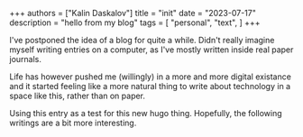 +++
authors = ["Kalin Daskalov"]
title = "init"
date = "2023-07-17"
description = "hello from my blog"
tags = [
    "personal",
    "text",
]
+++

I've postponed the idea of a blog for quite a while. Didn't really imagine myself writing entries on a computer, as I've mostly written inside real paper journals.

Life has however pushed me (willingly) in a more and more digital existance and it started feeling like a more natural thing to write about technology in a space like this, rather than on paper.

Using this entry as a test for this new hugo thing. Hopefully, the following writings are a bit more interesting.
